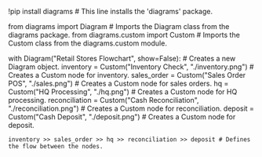 !pip install diagrams # This line installs the 'diagrams' package.

from diagrams import Diagram # Imports the Diagram class from the diagrams package.
from diagrams.custom import Custom # Imports the Custom class from the diagrams.custom module.

with Diagram("Retail Stores Flowchart", show=False): # Creates a new Diagram object.
    inventory = Custom("Inventory Check", "./inventory.png") # Creates a Custom node for inventory.
    sales_order = Custom("Sales Order POS", "./sales.png") # Creates a Custom node for sales orders.
    hq = Custom("HQ Processing", "./hq.png") # Creates a Custom node for HQ processing.
    reconciliation = Custom("Cash Reconciliation", "./reconciliation.png") # Creates a Custom node for reconciliation.
    deposit = Custom("Cash Deposit", "./deposit.png") # Creates a Custom node for deposit.

    inventory >> sales_order >> hq >> reconciliation >> deposit # Defines the flow between the nodes.
